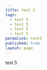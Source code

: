 ```yaml
---
title: test 5
tags:
  - test 5
  - test 5
  - test 5
  - test 5
permalink: test5
published: true
layout: page
---
```

test 5